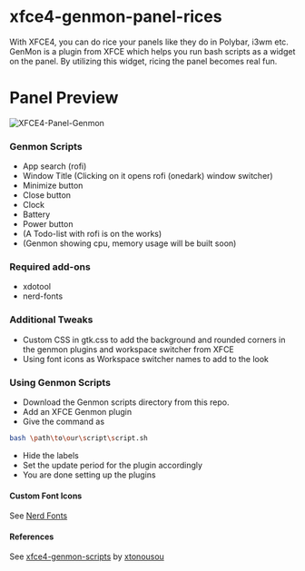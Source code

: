 # xfce4-genmon-panel-rices

With XFCE4, you can do rice your panels like they do in Polybar, i3wm etc. GenMon is a plugin from XFCE which helps you run bash scripts as a widget on the panel. By utilizing this widget, ricing the panel becomes real fun.

# Panel Preview

![XFCE4-Panel-Genmon](https://github.com/levimake/xfce4-genmon-panel-rices/blob/main/screenshots/panel.png)

### Genmon Scripts

- App search (rofi)
- Window Title (Clicking on it opens rofi (onedark) window switcher)
- Minimize button
- Close button
- Clock
- Battery 
- Power button
- (A Todo-list with rofi is on the works)
- (Genmon showing cpu, memory usage will be built soon)

### Required add-ons

- xdotool
- nerd-fonts

### Additional Tweaks

- Custom CSS in gtk.css to add the background and rounded corners in the genmon plugins and workspace switcher from XFCE
- Using font icons as Workspace switcher names to add to the look

### Using Genmon Scripts

 - Download the Genmon scripts directory from this repo.
 - Add an XFCE Genmon plugin
 - Give the command as
 ```sh
 bash \path\to\our\script\script.sh
 ```
  - Hide the labels
  - Set the update period for the plugin accordingly
  - You are done setting up the plugins
  
 #### Custom Font Icons
 See [Nerd Fonts](https://www.nerdfonts.com/cheat-sheet)
 
 #### References
 See [xfce4-genmon-scripts](https://github.com/xtonousou/xfce4-genmon-scripts) by [xtonousou](https://github.com/xtonousou)
